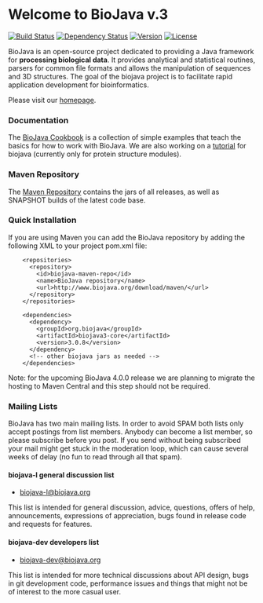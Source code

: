 # Welcome to BioJava v.3

[![Build Status](https://travis-ci.org/biojava/biojava.png)](https://travis-ci.org/biojava/biojava) [![Dependency Status](https://www.versioneye.com/user/projects/53f8b2b6e09da300d4000488/badge.svg?style=flat)](https://www.versioneye.com/user/projects/53f8b2b6e09da300d4000488) [![Version](http://img.shields.io/badge/version-3.0.8-blue.svg?style=flat)](http://biojava.org/wiki/BioJava:Download) [![License](http://img.shields.io/badge/license-LGPLv2-blue.svg?style=flat)](https://github.com/biojava/biojava/blob/master/LICENSE)


BioJava is an open-source project dedicated to providing a Java framework for **processing biological data**. It provides analytical and statistical routines, parsers for common file formats and allows the manipulation of sequences and 3D structures. The goal of the biojava project is to facilitate rapid application development for bioinformatics.

Please visit our [homepage](http://www.biojava.org/).

### Documentation

The [BioJava Cookbook](http://biojava.org/wiki/BioJava:CookBook) is a collection of simple examples that teach the basics for how to work with BioJava.
We are also working on a [tutorial](https://github.com/biojava/biojava3-tutorial) for biojava (currently only for protein structure modules). 

### Maven Repository

The [Maven Repository](http://biojava.org/download/maven/) contains the jars of all releases, as well as SNAPSHOT builds of the latest code base.

### Quick Installation

If you are using Maven you can add the BioJava repository by adding the following XML to your project pom.xml file:

``` 
    <repositories>
      <repository>
        <id>biojava-maven-repo</id>
        <name>BioJava repository</name>
        <url>http://www.biojava.org/download/maven/</url>			
      </repository>
    </repositories>

    <dependencies>
      <dependency>
        <groupId>org.biojava</groupId>
        <artifactId>biojava3-core</artifactId>
        <version>3.0.8</version>
      </dependency>
      <!-- other biojava jars as needed -->
    </dependencies>
```

Note: for the upcoming BioJava 4.0.0 release we are planning to migrate the hosting to Maven Central and this step should not be required.


### Mailing Lists

BioJava has two main mailing lists. In order to avoid SPAM both lists only accept postings from list members. Anybody can become a list member, so please subscribe before you post. If you send without being subscribed your mail might get stuck in the moderation loop, which can cause several weeks of delay (no fun to read through all that spam).

#### biojava-l general discussion list

* [biojava-l@biojava.org](http://lists.open-bio.org/mailman/listinfo/biojava-l)

This list is intended for general discussion, advice, questions, offers of help, announcements, expressions of appreciation, bugs found in release code and requests for features.

#### biojava-dev developers list
 
* [biojava-dev@biojava.org](http://lists.open-bio.org/mailman/listinfo/biojava-dev)

This list is intended for more technical discussions about API design, bugs in git development code, performance issues and things that might not be of interest to the more casual user.
